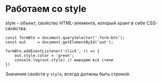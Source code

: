 # Работаем со style
style - объект, свойство HTML-элемента, который храит в себе CSS-свойства.

    const formBtn = document.querySelector('.form-btn');
    const out     = document.getElementById('out');

    formBtn.addEventListener('click', () => {
        out.style.color = 'green';
        console.log(out.style) // выводим все стили
    })

Значения свойств у `style`, всегда должны быть строкой.
